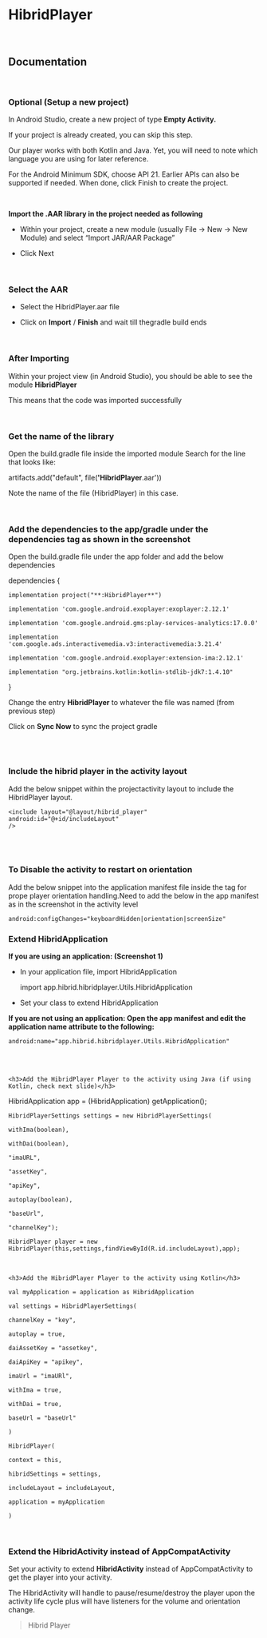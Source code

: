

<h1>HibridPlayer</h1>
<br>
<h2>Documentation</h2>
<br>

<h3>Optional (Setup a new project)</h3>

In Android Studio, create a new project of type **Empty Activity.**

If your project is already created, you can skip this step.

Our player works with both Kotlin and Java. Yet, you will need to note which language you are using for later reference.

For the Android Minimum SDK, choose API 21. Earlier APIs can also be supported if needed. When done, click Finish to create the project.

<br>

**Import the .AAR library in the project needed as following**

* Within your project, create a new module (usually File -> New -> New Module) and select “Import JAR/AAR Package”

* Click Next

<br>

<h3>Select the AAR</h3>

* Select the HibridPlayer.aar file

* Click on **Import** / **Finish** and wait till thegradle build ends

<br>

<h3>After Importing</h3>


Within your project view (in Android Studio), you should be able to see the module **HibridPlayer**

This means that the code was imported successfully

<br>

<h3>Get the name of the library</h3>

Open the build.gradle file inside the imported module Search for the line that looks like:

artifacts.add("default", file(**'HibridPlayer**.aar'))

Note the name of the file (HibridPlayer) in this case.

<br>

<h3>Add the dependencies to the app/gradle under the dependencies tag as shown in the screenshot</h3>

 Open the build.gradle file under the app folder and add the below dependencies

dependencies {

	implementation project("**:HibridPlayer**")

	implementation 'com.google.android.exoplayer:exoplayer:2.12.1'

	implementation 'com.google.android.gms:play-services-analytics:17.0.0'

	implementation 'com.google.ads.interactivemedia.v3:interactivemedia:3.21.4'

	implementation 'com.google.android.exoplayer:extension-ima:2.12.1'

	implementation "org.jetbrains.kotlin:kotlin-stdlib-jdk7:1.4.10"

}

Change the entry **HibridPlayer** to whatever the file was named (from previous step)

Click on **Sync Now** to sync the project gradle


<br>
<br>


<h3>Include the hibrid player in the activity layout</h3>

Add the below snippet within the projectactivity layout to include the HibridPlayer layout.

	<include layout="@layout/hibrid_player"
	android:id="@+id/includeLayout"
	/>


<br><br>

<h3>To Disable the activity to restart on orientation</h3>

Add the below snippet into the application manifest file inside the <activity> tag for prope player orientation handling.Need to add the below in the app manifest as in the screenshot in the activity level

	android:configChanges="keyboardHidden|orientation|screenSize"


<h3>Extend HibridApplication</h3>

**If you are using an application: (Screenshot 1)**

- In your application file, import HibridApplication

	import app.hibrid.hibridplayer.Utils.HibridApplication

-  Set your class to extend HibridApplication

**If you are not using an application: Open the app manifest and edit the application name attribute to the following:**

	android:name="app.hibrid.hibridplayer.Utils.HibridApplication"



<br><br>
	
	
	<h3>Add the HibridPlayer Player to the activity using Java (if using Kotlin, check next slide)</h3>

HibridApplication app = (HibridApplication) getApplication();

	HibridPlayerSettings settings = new HibridPlayerSettings(

	withIma(boolean),

	withDai(boolean),

	"imaURL",

	"assetKey",

	"apiKey",

	autoplay(boolean),

	"baseUrl",

	"channelKey");

	HibridPlayer player = new HibridPlayer(this,settings,findViewById(R.id.includeLayout),app);



<br>

	<h3>Add the HibridPlayer Player to the activity using Kotlin</h3>

	val myApplication = application as HibridApplication

	val settings = HibridPlayerSettings(

	channelKey = "key",

	autoplay = true,

	daiAssetKey = "assetkey",

	daiApiKey = "apikey",

	imaUrl = "imaURl",

	withIma = true,

	withDai = true,

	baseUrl = "baseUrl"

	)

	HibridPlayer(

	context = this,

	hibridSettings = settings,

	includeLayout = includeLayout,

	application = myApplication

	)


<br>


<h3>Extend the HibridActivity instead of AppCompatActivity</h3>

Set your activity to extend **HibridActivity** instead of AppCompatActivity to get the player into your activity.

The HibridActivity will handle to pause/resume/destroy the player upon the activity life cycle plus will have listeners for the volume and orientation change.

> Hibrid Player 
